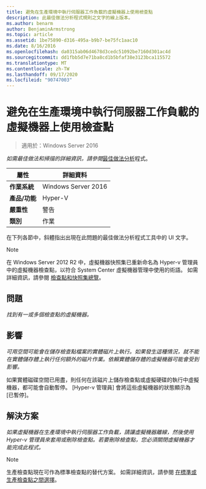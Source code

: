 ```yaml
---
title: 避免在生產環境中執行伺服器工作負載的虛擬機器上使用檢查點
description: 此最佳做法分析程式規則之文字的線上版本。
ms.author: benarm
author: BenjaminArmstrong
ms.topic: article
ms.assetid: 1be75890-d316-495a-b9b7-be75fc1aac10
ms.date: 8/16/2016
ms.openlocfilehash: da0315ab06d4678d3cedc51092be7160d301ac4d
ms.sourcegitcommit: dd1fbb5d7e71ba8cd1b5bfaf38e3123bca115572
ms.translationtype: MT
ms.contentlocale: zh-TW
ms.lasthandoff: 09/17/2020
ms.locfileid: "90747003"
---
```

# <a name="avoid-using-checkpoints-on-a-virtual-machine-that-runs-a-server-workload-in-a-production-environment"></a>避免在生產環境中執行伺服器工作負載的虛擬機器上使用檢查點

>適用於：Windows Server 2016



*如需最佳做法和掃描的詳細資訊，請參閱*[最佳做法分析](https://go.microsoft.com/fwlink/?LinkId=122786)程式。

|屬性|詳細資料|
|-|-|
|**作業系統**|Windows Server 2016|
|**產品/功能**|Hyper-V|
|**嚴重性**|警告|
|**類別**|作業|

在下列各節中，斜體指出出現在此問題的最佳做法分析程式工具中的 UI 文字。

> [!NOTE]
> 在 Windows Server 2012 R2 中，虛擬機器快照集已重新命名為 Hyper-v 管理員中的虛擬機器檢查點，以符合 System Center 虛擬機器管理中使用的術語。 如需詳細資訊，請參閱 [檢查點和快照集總覽](/previous-versions/windows/it-pro/windows-server-2012-R2-and-2012/dn818483(v=ws.11))。

## <a name="issue"></a>問題

*找到有一或多個檢查點的虛擬機器。*

## <a name="impact"></a>影響

*可用空間可能會在儲存檢查點檔案的實體磁片上執行。如果發生這種情況，就不能在實體儲存體上執行任何額外的磁片作業。依賴實體儲存體的虛擬機器可能會受到影響。*

如果實體磁碟空間已用盡，則任何在該磁片上儲存檢查點或虛擬硬碟的執行中虛擬機器，都可能會自動暫停。 [Hyper-v 管理員] 會將這些虛擬機器的狀態顯示為 [已暫停]。

## <a name="resolution"></a>解決方案

*如果虛擬機器在生產環境中執行伺服器工作負載，請讓虛擬機器離線，然後使用 Hyper-v 管理員來套用或刪除檢查點。若要刪除檢查點，您必須關閉虛擬機器才能完成此程式。*

> [!NOTE]
> 生產檢查點現在可作為標準檢查點的替代方案。 如需詳細資訊，請參閱 [在標準或生產檢查點之間選擇](../manage/Choose-between-standard-or-production-checkpoints-in-Hyper-V.md)。